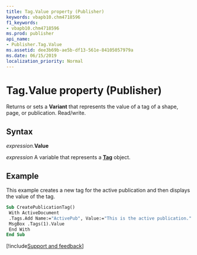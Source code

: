```yaml
---
title: Tag.Value property (Publisher)
keywords: vbapb10.chm4718596
f1_keywords:
- vbapb10.chm4718596
ms.prod: publisher
api_name:
- Publisher.Tag.Value
ms.assetid: dee3b69b-ae5b-df13-561e-84105057979a
ms.date: 06/15/2019
localization_priority: Normal
---
```



# Tag.Value property (Publisher)

Returns or sets a **Variant** that represents the value of a tag of a shape, page, or publication. Read/write.


## Syntax

_expression_.**Value**

_expression_ A variable that represents a **[Tag](Publisher.Tag.md)** object.


## Example

This example creates a new tag for the active publication and then displays the value of the tag.

```vb
Sub CreatePublicationTag() 
 With ActiveDocument 
 .Tags.Add Name:="ActivePub", Value:="This is the active publication." 
 MsgBox .Tags(1).Value 
 End With 
End Sub
```

[!include[Support and feedback](~/includes/feedback-boilerplate.md)]